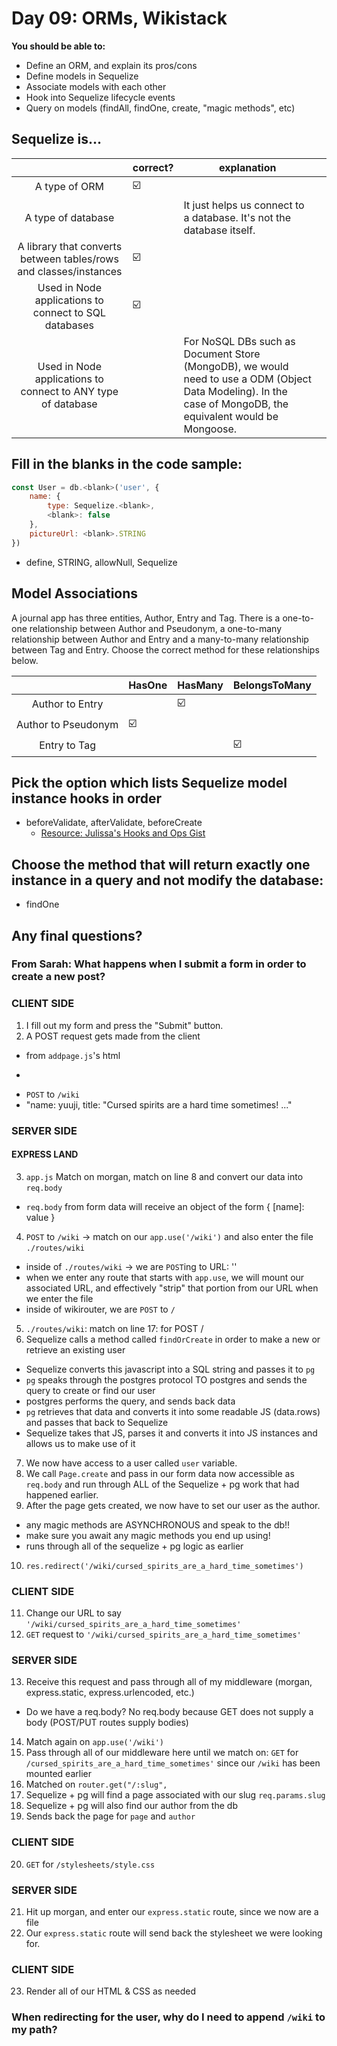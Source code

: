 # Day 09: ORMs, Wikistack

**You should be able to:**

- Define an ORM, and explain its pros/cons
- Define models in Sequelize
- Associate models with each other
- Hook into Sequelize lifecycle events
- Query on models (findAll, findOne, create, "magic methods", etc)

## Sequelize is...

|                                                                   | correct? | explanation                                                                                                                                                  |     |
| :---------------------------------------------------------------: | -------- | ------------------------------------------------------------------------------------------------------------------------------------------------------------ | --- |
|                           A type of ORM                           | ☑️       |                                                                                                                                                              |     |
|                        A type of database                         |          | It just helps us connect to a database. It's not the database itself.                                                                                        |     |
| A library that converts between tables/rows and classes/instances | ☑️       |                                                                                                                                                              |     |
|       Used in Node applications to connect to SQL databases       | ☑️       |                                                                                                                                                              |     |
|   Used in Node applications to connect to ANY type of database    |          | For NoSQL DBs such as Document Store (MongoDB), we would need to use a ODM (Object Data Modeling). In the case of MongoDB, the equivalent would be Mongoose. |     |

## Fill in the blanks in the code sample:

```javascript
const User = db.<blank>('user', {
    name: {
        type: Sequelize.<blank>,
        <blank>: false
    },
    pictureUrl: <blank>.STRING
})
```

- define, STRING, allowNull, Sequelize

## Model Associations

A journal app has three entities, Author, Entry and Tag. There is a one-to-one relationship between Author and Pseudonym, a one-to-many relationship between Author and Entry and a many-to-many relationship between Tag and Entry. Choose the correct method for these relationships below.

|                     | HasOne | HasMany | BelongsToMany |
| :-----------------: | ------ | ------- | ------------- |
|   Author to Entry   |        | ☑️      |               |
| Author to Pseudonym | ☑️     |         |               |
|    Entry to Tag     |        |         | ☑️            |

## Pick the option which lists Sequelize model instance hooks in order

- beforeValidate, afterValidate, beforeCreate
  - [Resource: Julissa's Hooks and Ops Gist](https://gist.github.com/Julissa93/6a6d29874d34a801d603d2522645025f)

## Choose the method that will return exactly one instance in a query and not modify the database:

- findOne

## Any final questions?

### From Sarah: What happens when I __submit a form in order to create a new post__?


### CLIENT SIDE
1. I fill out my form and press the "Submit" button.
2. A POST request gets made from the client
  - from `addpage.js`'s html
  - <form method="POST" action="/wiki/">
  - `POST` to `/wiki`
  - "name: yuuji, title: "Cursed spirits are a hard time sometimes! ..."

### SERVER SIDE
#### EXPRESS LAND
3. `app.js` Match on morgan, match on line 8 and convert our data into `req.body`
  - `req.body` from form data will receive an object of the form { [name]: value }
4. `POST` to `/wiki` -> match on our `app.use('/wiki')` and also enter the file `./routes/wiki`
  - inside of `./routes/wiki` -> we are `POST`ing to URL: ''
  - when we enter any route that starts with `app.use`, we will mount our associated URL, and effectively "strip" that portion from our URL when we enter the file
  - inside of wikirouter, we are `POST` to `/`
5. `./routes/wiki`: match on line 17: for POST /
6. Sequelize calls a method called `findOrCreate` in order to make a new or retrieve an existing user
  - Sequelize converts this javascript into a SQL string and passes it to `pg`
  - `pg` speaks through the postgres protocol TO postgres and sends the query to create or find our user
  - postgres performs the query, and sends back data
  - `pg` retrieves that data and converts it into some readable JS (data.rows) and passes that back to Sequelize
  - Sequelize takes that JS, parses it and converts it into JS instances and allows us to make use of it
7. We now have access to a user called `user` variable.
8. We call `Page.create` and pass in our form data now accessible as `req.body` and run through ALL of the Sequelize + pg work that had happened earlier.
9. After the page gets created, we now have to set our user as the author.
  - any magic methods are ASYNCHRONOUS and speak to the db!!
  - make sure you await any magic methods you end up using!
  - runs through all of the sequelize + pg logic as earlier
10. `res.redirect('/wiki/cursed_spirits_are_a_hard_time_sometimes')`

### CLIENT SIDE
11. Change our URL to say `'/wiki/cursed_spirits_are_a_hard_time_sometimes'`
12. `GET` request to `'/wiki/cursed_spirits_are_a_hard_time_sometimes'`
### SERVER SIDE
13. Receive this request and pass through all of my middleware (morgan, express.static, express.urlencoded, etc.)
  - Do we have a req.body? No req.body because GET does not supply a body (POST/PUT routes supply bodies)
14. Match again on `app.use('/wiki')`
15. Pass through all of our middleware here until we match on:
  `GET` for `/cursed_spirits_are_a_hard_time_sometimes'` since our `/wiki` has been mounted earlier
16. Matched on `router.get("/:slug",`
17. Sequelize + pg will find a page associated with our slug `req.params.slug`
18. Sequelize + pg will also find our author from the db
19. Sends back the page for `page` and `author`

### CLIENT SIDE
20. `GET` for `/stylesheets/style.css`

### SERVER SIDE
21. Hit up morgan, and enter our `express.static` route, since we now are a file
22. Our `express.static` route will send back the stylesheet we were looking for.

### CLIENT SIDE
23. Render all of our HTML & CSS as needed



### When redirecting for the user, why do I need to append `/wiki` to my path?
